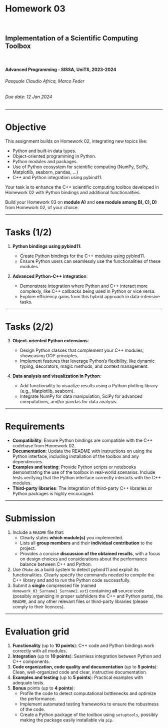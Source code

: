 <!--
title: Homework 03
paginate: true

_class: titlepage
-->

# Homework 03
<br>

## Implementation of a Scientific Computing Toolbox
<br>

#### Advanced Programming - SISSA, UniTS, 2023-2024

###### Pasquale Claudio Africa, Marco Feder

###### Due date: 12 Jan 2024

---

# Objective

This assignment builds on Homework 02, integrating new topics like:
- Python and built-in data types.
- Object-oriented programming in Python.
- Python modules and packages.
- Use of Python ecosystem for scientific computing (NumPy, SciPy, Matplotlib, seaborn, pandas, ...)
- C++ and Python integration using pybind11.

Your task is to enhance the C++ scientific computing toolbox developed in Homework 02 with Python bindings and additional functionalities.

Build your Homework 03 on **module A)** and **one module among B), C), D)** from Homework 02, of your choice.

---

# Tasks (1/2)

1. **Python bindings using pybind11**:
   - Create Python bindings for the C++ modules using pybind11.
   - Ensure Python users can seamlessly use the functionalities of these modules.

2. **Advanced Python-C++ integration**:
   - Demonstrate integration where Python and C++ interact more complexly, like C++ callbacks being used in Python or vice versa.
   - Explore efficiency gains from this hybrid approach in data-intensive tasks.

---

# Tasks (2/2)

3. **Object-oriented Python extensions**:
   - Design Python classes that complement your C++ modules, showcasing OOP principles.
   - Implement features that leverage Python’s flexibility, like dynamic typing, decorators, magic methods, and context management.

4. **Data analysis and visualization in Python**:
   - Add functionality to visualize results using a Python plotting library (e.g., Matplotlib, seaborn).
   - Integrate NumPy for data manipulation, SciPy for advanced computations, and/or pandas for data analysis.

---

# Requirements

- **Compatibility**: Ensure Python bindings are compatible with the C++ codebase from Homework 02.
- **Documentation**: Update the README with instructions on using the Python interface, including installation of the toolbox and any dependencies.
- **Examples and testing**: Provide Python scripts or notebooks demonstrating the use of the toolbox in real-world scenarios. Include tests verifying that the Python interface correctly interacts with the C++ modules.
- **Third-party libraries**: The integration of third-party C++ libraries or Python packages is highly encouraged.

---

# Submission

1. Include a `README` file that:
   - Clearly states **which module(s)** you implemented.
   - Lists all **group members** and their **individual contribution** to the project.
   - Provides a concise **discussion of the obtained results**, with a focus on design choices and considerations about the performance balance between C++ and Python.
2. Use `CMake` as a build system to detect pybind11 and exploit its functionalities. Clearly specify the commands needed to compile the C++ library and and to run the Python code successfully.
3. Submit a **single** compressed file (named `Homework_03_Surname1_Surname2.ext`) containing **all** source code (possibly organizing in proper subfolders the C++ and Python parts), the `README`, and any other relevant files or third-party libraries (please comply to their licences).

---

# Evaluation grid

1. **Functionality** (up to **10 points**): C++ code and Python bindings work correctly with all modules.
2. **Integration** (up to **10 points**): Seamless integration between Python and C++ components.
3. **Code organization, code quality and documentation** (up to **5 points**): Clean, well-organized code and clear, instructive documentation.
4. **Examples and testing** (up to **5 points**): Practical examples with adequate tests.
5. **Bonus** points (up to **4 points**):
   - Profile the code to detect computational bottlenecks and optimize the performance.
   - Implement automated testing frameworks to ensure the robustness of the code.
   - Create a Python package of the toolbox using `setuptools`, possibly making the package easily installable via `pip`.
